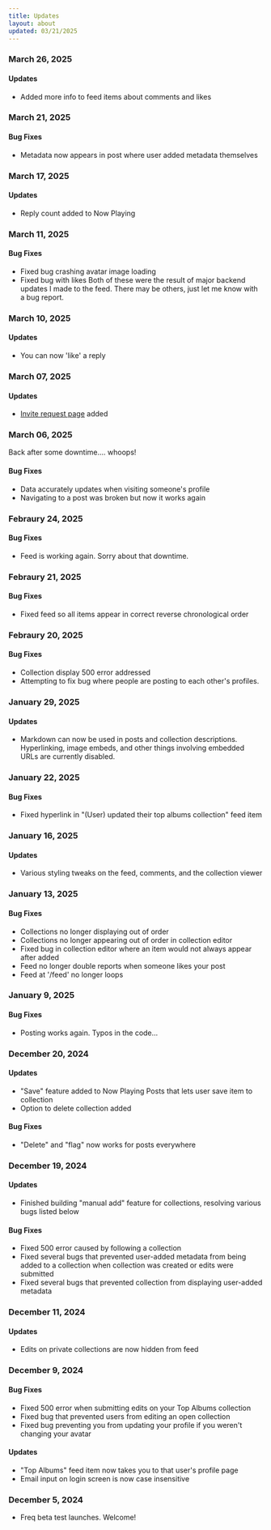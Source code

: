 ```yaml
---
title: Updates
layout: about
updated: 03/21/2025
---
```

### March 26, 2025
#### Updates
- Added more info to feed items about comments and likes

### March 21, 2025
#### Bug Fixes
- Metadata now appears in post where user added metadata themselves

### March 17, 2025
#### Updates
- Reply count added to Now Playing

### March 11, 2025
#### Bug Fixes
- Fixed bug crashing avatar image loading
- Fixed bug with likes
Both of these were the result of major backend updates I made to the feed. There may be others, just let me know with a bug report.

### March 10, 2025
#### Updates
- You can now 'like' a reply

### March 07, 2025
#### Updates
- <a href='/welcome/invite-request'>Invite request page</a> added

### March 06, 2025
Back after some downtime.... whoops!
#### Bug Fixes
- Data accurately updates when visiting someone's profile
- Navigating to a post was broken but now it works again

### Febraury 24, 2025
#### Bug Fixes
- Feed is working again. Sorry about that downtime.

### Febraury 21, 2025
#### Bug Fixes
- Fixed feed so all items appear in correct reverse chronological order

### Febraury 20, 2025
#### Bug Fixes
- Collection display 500 error addressed
- Attempting to fix bug where people are posting to each other's profiles.

### January 29, 2025
#### Updates
- Markdown can now be used in posts and collection descriptions. Hyperlinking, image embeds, and other things involving embedded URLs are currently disabled.  

### January 22, 2025
#### Bug Fixes
- Fixed hyperlink in "(User) updated their top albums collection" feed item

### January 16, 2025
#### Updates
- Various styling tweaks on the feed, comments, and the collection viewer

### January 13, 2025
#### Bug Fixes
- Collections no longer displaying out of order
- Collections no longer appearing out of order in collection editor
- Fixed bug in collection editor where an item would not always appear after added
- Feed no longer double reports when someone likes your post
- Feed at '/feed' no longer loops

### January 9, 2025
#### Bug Fixes
- Posting works again. Typos in the code...

### December 20, 2024
#### Updates
- "Save" feature added to Now Playing Posts that lets user save item to collection
- Option to delete collection added

#### Bug Fixes
- "Delete" and "flag" now works for posts everywhere

### December 19, 2024
#### Updates
- Finished building "manual add" feature for collections, resolving various bugs listed below

#### Bug Fixes
- Fixed 500 error caused by following a collection
- Fixed several bugs that prevented user-added metadata from being added to a collection when collection was created or edits were submitted
- Fixed several bugs that prevented collection from displaying user-added metadata

### December 11, 2024
#### Updates
- Edits on private collections are now hidden from feed

### December 9, 2024
#### Bug Fixes
- Fixed 500 error when submitting edits on your Top Albums collection
- Fixed bug that prevented users from editing an open collection
- Fixed bug preventing you from updating your profile if you weren't changing your avatar

#### Updates
- "Top Albums" feed item now takes you to that user's profile page
- Email input on login screen is now case insensitive

### December 5, 2024
- Freq beta test launches. Welcome!